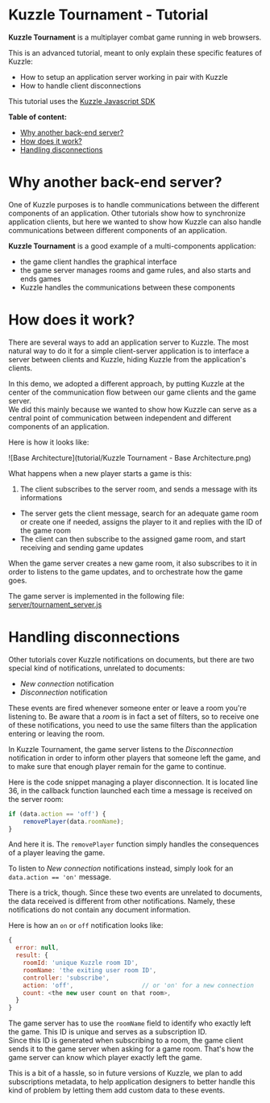 # Kuzzle Tournament - Tutorial

**Kuzzle Tournament** is a multiplayer combat game running in web browsers.

This is an advanced tutorial, meant to only explain these specific features of Kuzzle:

* How to setup an application server working in pair with Kuzzle
* How to handle client disconnections

This tutorial uses the [Kuzzle Javascript SDK](https://github.com/kuzzleio/sdk-javascript)

**Table of content:**

* [Why another back-end server?](#why-another-back-end-server)
* [How does it work?](#how-does-it-work)
* [Handling disconnections](#handling-disconnections)


# Why another back-end server?

One of Kuzzle purposes is to handle communications between the different components of an application. Other tutorials show how to synchronize application clients, but here we wanted to show how Kuzzle can also handle communications between different components of an application.

**Kuzzle Tournament** is a good example of a multi-components application:

* the game client handles the graphical interface
* the game server manages rooms and game rules, and also starts and ends games
* Kuzzle handles the communications between these components

# How does it work?

There are several ways to add an application server to Kuzzle. The most natural way to do it for a simple client-server application is to interface a server between clients and Kuzzle, hiding Kuzzle from the application's clients.

In this demo, we adopted a different approach, by putting Kuzzle at the center of the communication flow between our game clients and the game server.  
We did this mainly because we wanted to show how Kuzzle can serve as a central point of communication between independent and different components of an application.

Here is how it looks like:

![Base Architecture](tutorial/Kuzzle Tournament - Base Architecture.png)


What happens when a new player starts a game is this:

1. The client subscribes to the server room, and sends a message with its informations
* The server gets the client message, search for an adequate game room or create one if needed, assigns the player to it and replies with the ID of the game room
* The client can then subscribe to the assigned game room, and start receiving and sending game updates


When the game server creates a new game room, it also subscribes to it in order to listens to the game updates, and to orchestrate how the game goes.

The game server is implemented in the following file: [server/tournament_server.js](server/tournament_server.js)

# Handling disconnections

Other tutorials cover Kuzzle notifications on documents, but there are two special kind of notifications, unrelated to documents:

* *New connection* notification
* *Disconnection* notification

These events are fired whenever someone enter or leave a room you're listening to. Be aware that a *room* is in fact a set of filters, so to receive one of these notifications, you need to use the same filters than the application entering or leaving the room.

In Kuzzle Tournament, the game server listens to the *Disconnection* notification in order to inform other players that someone left the game, and to make sure that enough player remain for the game to continue.  

Here is the code snippet managing a player disconnection. It is located line 36, in the callback function launched each time a message is received on the server room:

```js
if (data.action == 'off') {
	removePlayer(data.roomName);
}
```

And here it is. The ``removePlayer`` function simply handles the consequences of a player leaving the game.

To listen to *New connection* notifications instead, simply look for an ``data.action == 'on'`` message.

There is a trick, though. Since these two events are unrelated to documents, the data received is different from other notifications. Namely, these notifications do not contain any document information.

Here is how an ``on`` or ``off`` notification looks like:

```javascript
{
  error: null,
  result: {
    roomId: 'unique Kuzzle room ID',
    roomName: 'the exiting user room ID',
    controller: 'subscribe',
    action: 'off',                   // or 'on' for a new connection
    count: <the new user count on that room>,
  }
}
```

The game server has to use the ``roomName`` field to identify who exactly left the game. This ID is unique and serves as a subscription ID.  
Since this ID is generated when subscribing to a room, the game client sends it to the game server when asking for a game room. That's how the game server can know which player exactly left the game.

This is a bit of a hassle, so in future versions of Kuzzle, we plan to add subscriptions metadata, to help application designers to better handle this kind of problem by letting them add custom data to these events.
